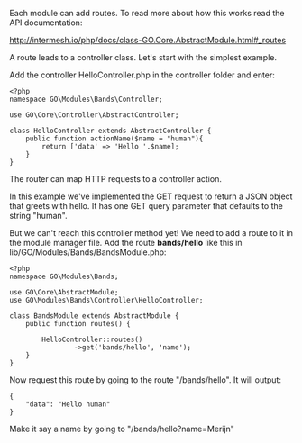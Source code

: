 Each module can add routes. To read more about how this works read the API documentation:

http://intermesh.io/php/docs/class-GO.Core.AbstractModule.html#_routes

A route leads to a controller class. Let's start with the simplest example.

Add the controller HelloController.php in the controller folder and enter:

````````````````````````````````````````````````````````````````````````````````
<?php
namespace GO\Modules\Bands\Controller;

use GO\Core\Controller\AbstractController;

class HelloController extends AbstractController {
	public function actionName($name = "human"){
		return ['data' => 'Hello '.$name];
	}
}
````````````````````````````````````````````````````````````````````````````````

The router can map HTTP requests to a controller action. 

In this example we've implemented the GET request to return a JSON object that 
greets with hello. It has one GET query parameter that defaults to the string
"human".

But we can't reach this controller method yet! We need to add a route to it in 
the module manager file. Add the route **bands/hello** like this in 
lib/GO/Modules/Bands/BandsModule.php:

````````````````````````````````````````````````````````````````````````````````
<?php
namespace GO\Modules\Bands;

use GO\Core\AbstractModule;
use GO\Modules\Bands\Controller\HelloController;

class BandsModule extends AbstractModule {
	public function routes() {
		
		HelloController::routes()
				->get('bands/hello', 'name');
	}
}

````````````````````````````````````````````````````````````````````````````````

Now request this route by going to the route "/bands/hello". It will output:

````````````````````````````````````````````````````````````````````````````````
{ 
	"data": "Hello human" 
}
````````````````````````````````````````````````````````````````````````````````

Make it say a name by going to "/bands/hello?name=Merijn"
